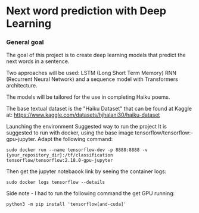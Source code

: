 # Next word prediction with Deep Learning

### General goal
The goal of this project is to create deep learning models that predict the next words in a sentence.

Two approaches will be used: LSTM (Long Short Term Memory) RNN (Recurrent Neural Network) and a sequence model with Transformers architecture.

The models will be tailored for the use in completing Haiku poems.

The base textual dataset is the "Haiku Dataset" that can be found at Kaggle at: https://www.kaggle.com/datasets/hjhalani30/haiku-dataset

Launching the environment
Suggested way to run the project It is suggested to run with docker, using the base image tensorflow/tensorflow:-gpu-jupyter. Adapt the following command:

`sudo docker run --name tensorflow-dev -p 8888:8888 -v {your_repository_dir}:/tf/classification  tensorflow/tensorflow:2.18.0-gpu-jupyter`

Then get the jupyter notebaook link by seeing the container logs:

`sudo docker logs tensorflow --details`

Side note - I had to run the following command the get GPU running:

`python3 -m pip install 'tensorflow[and-cuda]'`

